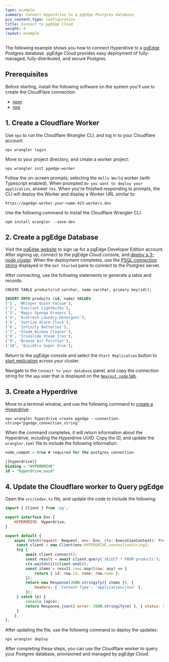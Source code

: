 ```yaml
---
type: example
summary: Connect Hyperdrive to a pgEdge Postgres database.
pcx_content_type: configuration
title: Connect to pgEdge Cloud
weight: 4
layout: example
---
```


The following example shows you how to connect Hyperdrive to a [pgEdge](https://pgedge.com/) Postgres database. pgEdge Cloud provides easy deployment of fully-managed, fully-distributed, and secure Postgres.

## Prerequisites

Before starting, install the following software on the system you'll use to create the CloudFlare connection:

* [npm](https://docs.npmjs.com/downloading-and-installing-node-js-and-npm)
* [npx](https://www.npmjs.com/package/npx)


## 1. Create a Cloudflare Worker

Use `npx` to run the Cloudflare Wrangler CLI, and log in to your Cloudflare account:

`npx wrangler login`

Move to your project directory, and create a worker project:

`npx wrangler init pgedge-worker`

Follow the on-screen prompts, selecting the `Hello World` worker (with Typescript enabled). When prompted `Do you want to deploy your application`, answer `Yes`. When you're finished responding to prompts, the CLI will deploy the Worker and display a Worker URL similar to:

`https://pgedge-worker.your-name-423.workers.dev`

Use the following command to install the Cloudflare Wrangler CLI:

`npm install wrangler --save-dev`


## 2. Create a pgEdge Database

Visit the [pgEdge website](https://www.pgedge.com/get-started/cloud) to sign up for a pgEdge Developer Edition account. After signing up, connect to the pgEdge Cloud console, and [deploy a 3-node cluster](https://docs.pgedge.com/cloud/cluster/create_cluster). When the deployment completes, use the [PSQL connection string](https://docs.pgedge.com/cloud/connecting/psql) displayed in the `Get Started` pane to connect to the Postgres server.

After connecting, use the following statements to generate a table and records:

`CREATE TABLE products(id varchar, name varchar, primary key(id));`

```sql
INSERT INTO products (id, name) VALUES
('1', 'Whisper Quiet Vacuum'),
('2', 'Everlast Lightbulbs'),
('3', 'Magic Sponge Erasers'),
('4', 'EcoFresh Laundry Detergent'),
('5', 'Sunrise Alarm Clock'),
('6', 'Infinity Batteries'),
('7', 'Gleam Window Cleaner'),
('8', 'IronGlide Steam Iron'),
('9', 'Breeze Air Purifier'),
('10', 'QuickFix Super Glue');
```

Return to the pgEdge console and select the `Start Replication` button to [start replication](https://docs.pgedge.com/cloud/database/manage_db#the-start-replication-pane) across your cluster. 

Navigate to the `Connect to your database` panel, and copy the connection string for the `app` user that is displayed on the [`Nearest node` tab](https://docs.pgedge.com/cloud/database/manage_db#connect-to-your-database). 


## 3. Create a Hyperdrive

Move to a terminal window, and use the following command to [create a Hyperdrive](https://developers.cloudflare.com/hyperdrive/get-started/):

`npx wrangler hyperdrive create pgedge --connection-string="pgedge_connection_string"`

When the command completes, it will return information about the Hyperdrive, including the Hyperdrive UUID. Copy the ID, and update the `wrangler.toml` file to include the following information:

```sql
node_compat = true # required for the postgres connection

[[hyperdrive]]
binding = "HYPERDRIVE"
id = "hyperdrive_uuid"
```

## 4. Update the Cloudflare worker to Query pgEdge

Open the `src/index.ts` file, and update the code to include the following:

```js
import { Client } from 'pg';

export interface Env {
    HYPERDRIVE: Hyperdrive;
}

export default {
    async fetch(request: Request, env: Env, ctx: ExecutionContext): Promise<Response> {
   	 const client = new Client(env.HYPERDRIVE.connectionString);
   	 try {
   		 await client.connect();
   		 const result = await client.query('SELECT * FROM products');
   		 ctx.waitUntil(client.end());
   		 const items = result.rows.map((row: any) => {
   			 return { id: row.id, name: row.name };
   		 });
   		 return new Response(JSON.stringify({ items }), {
   			 headers: { 'Content-Type': 'application/json' },
   		 });
   	 } catch (e) {
   		 console.log(e);
   		 return Response.json({ error: JSON.stringify(e) }, { status: 500 });
   	 }
    },
};
```

After updating the file, use the following command to deploy the updates:

`npx wrangler deploy`

After completing these steps, you can use the Cloudflare worker to query your Postgres database, provisioned and managed by pgEdge Cloud. 





















